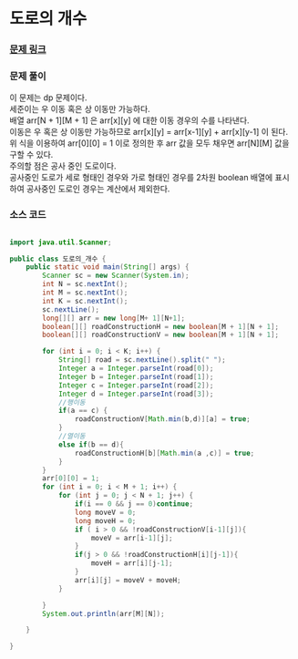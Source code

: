 # 도로의 개수

### [문제 링크](https://www.acmicpc.net/problem/1577)

### 문제 풀이
이 문제는 dp 문제이다. </br>
세준이는 우 이동 혹은 상 이동만 가능하다. </br>
배열 arr[N + 1][M + 1] 은 arr[x][y] 에 대한 이동 경우의 수를 나타낸다.   </br>
이동은 우 혹은 상 이동만 가능하므로 arr[x][y] = arr[x-1][y] + arr[x][y-1] 이 된다. </br>
위 식을 이용하여 arr[0][0] = 1 이로 정의한 후 arr 값을 모두 채우면 arr[N][M] 값을 구할 수 있다. </br>
주의할 점은 공사 중인 도로이다. </br>
공사중인 도로가 세로 형태인 경우와 가로 형태인 경우를 2차원 boolean 배열에 표시하여 공사중인 도로인 경우는 계산에서 제외한다. </br>
### 소스 코드

```java

import java.util.Scanner;

public class 도로의_개수 {
    public static void main(String[] args) {
        Scanner sc = new Scanner(System.in);
        int N = sc.nextInt();
        int M = sc.nextInt();
        int K = sc.nextInt();
        sc.nextLine();
        long[][] arr = new long[M+ 1][N+1];
        boolean[][] roadConstructionH = new boolean[M + 1][N + 1];
        boolean[][] roadConstructionV = new boolean[M + 1][N + 1];

        for (int i = 0; i < K; i++) {
            String[] road = sc.nextLine().split(" ");
            Integer a = Integer.parseInt(road[0]);
            Integer b = Integer.parseInt(road[1]);
            Integer c = Integer.parseInt(road[2]);
            Integer d = Integer.parseInt(road[3]);
            //행이동
            if(a == c) {
                roadConstructionV[Math.min(b,d)][a] = true;
            }
            //열이동
            else if(b == d){
                roadConstructionH[b][Math.min(a ,c)] = true;
            }
        }
        arr[0][0] = 1;
        for (int i = 0; i < M + 1; i++) {
            for (int j = 0; j < N + 1; j++) {
                if(i == 0 && j == 0)continue;
                long moveV = 0;
                long moveH = 0;
                if ( i > 0 && !roadConstructionV[i-1][j]){
                    moveV = arr[i-1][j];
                }
                if(j > 0 && !roadConstructionH[i][j-1]){
                    moveH = arr[i][j-1];
                }
                arr[i][j] = moveV + moveH;
            }

        }
        System.out.println(arr[M][N]);

    }

}

```